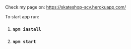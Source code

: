 Check my page on: https://skateshop-scv.herokuapp.com/

To start app run:

1. ### `npm install`
2. ### `npm start`

